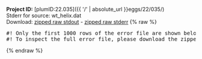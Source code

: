 **Project ID:** [plumID:22.035]({{ '/' | absolute_url }}eggs/22/035/)  
Stderr for source:  wt_helix.dat   
Download: [zipped raw stdout](wt_helix.dat.plumed.stdout.txt.zip) - [zipped raw stderr](wt_helix.dat.plumed.stderr.txt.zip) 
{% raw %}
<pre>
#! Only the first 1000 rows of the error file are shown below
#! To inspect the full error file, please download the zipped raw stderr file above
</pre>
{% endraw %}
